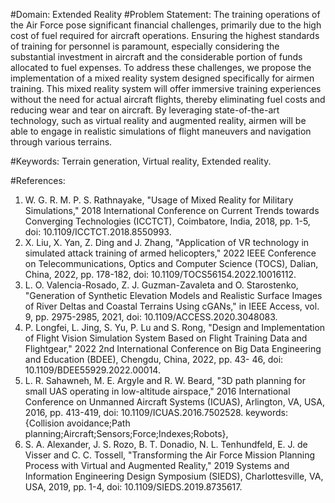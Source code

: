 #Domain: Extended Reality
#Problem Statement:
The training operations of the Air Force pose significant financial challenges, primarily 
due to the high cost of fuel required for aircraft operations. Ensuring the highest standards of 
training for personnel is paramount, especially considering the substantial investment in 
aircraft and the considerable portion of funds allocated to fuel expenses. To address these 
challenges, we propose the implementation of a mixed reality system designed specifically for 
airmen training. This mixed reality system will offer immersive training experiences without 
the need for actual aircraft flights, thereby eliminating fuel costs and reducing wear and tear on 
aircraft. By leveraging state-of-the-art technology, such as virtual reality and augmented 
reality, airmen will be able to engage in realistic simulations of flight maneuvers and navigation 
through various terrains.

#Keywords:
Terrain generation, Virtual reality, Extended reality.

#References:
1. W. G. R. M. P. S. Rathnayake, "Usage of Mixed Reality for Military Simulations," 2018 
International Conference on Current Trends towards Converging Technologies (ICCTCT), 
Coimbatore, India, 2018, pp. 1-5, doi: 10.1109/ICCTCT.2018.8550993.
2. X. Liu, X. Yan, Z. Ding and J. Zhang, "Application of VR technology in simulated attack 
training of armed helicopters," 2022 IEEE Conference on Telecommunications, Optics and 
Computer Science (TOCS), Dalian, China, 2022, pp. 178-182, doi: 
10.1109/TOCS56154.2022.10016112. 
3. L. O. Valencia-Rosado, Z. J. Guzman-Zavaleta and O. Starostenko, "Generation of Synthetic 
Elevation Models and Realistic Surface Images of River Deltas and Coastal Terrains Using 
cGANs," in IEEE Access, vol. 9, pp. 2975-2985, 2021, doi: 10.1109/ACCESS.2020.3048083.
4. P. Longfei, L. Jing, S. Yu, P. Lu and S. Rong, "Design and Implementation of Flight Vision 
Simulation System Based on Flight Training Data and Flightgear," 2022 2nd International 
Conference on Big Data Engineering and Education (BDEE), Chengdu, China, 2022, pp. 43-
46, doi: 10.1109/BDEE55929.2022.00014. 
5. L. R. Sahawneh, M. E. Argyle and R. W. Beard, "3D path planning for small UAS operating 
in low-altitude airspace," 2016 International Conference on Unmanned Aircraft Systems 
(ICUAS), Arlington, VA, USA, 2016, pp. 413-419, doi: 10.1109/ICUAS.2016.7502528. 
keywords: {Collision avoidance;Path planning;Aircraft;Sensors;Force;Indexes;Robots},
6. S. A. Alexander, J. S. Rozo, B. T. Donadio, N. L. Tenhundfeld, E. J. de Visser and C. C. 
Tossell, "Transforming the Air Force Mission Planning Process with Virtual and Augmented 
Reality," 2019 Systems and Information Engineering Design Symposium (SIEDS), 
Charlottesville, VA, USA, 2019, pp. 1-4, doi: 10.1109/SIEDS.2019.8735617.
